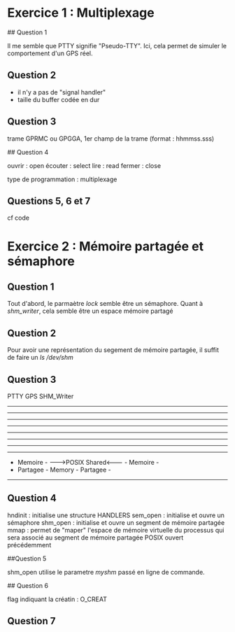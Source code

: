 # Exercice 1 : Multiplexage


## Question 1

Il me semble que PTTY signifie "Pseudo-TTY". Ici, cela permet de simuler le comportement d'un GPS réel.


## Question 2

- il n'y a pas de "signal handler"
- taille du buffer codée en dur


## Question 3

trame GPRMC ou GPGGA, 1er champ de la trame (format : hhmmss.sss)


## Question 4

ouvrir  : open
écouter : select
lire    : read
fermer  : close

type de programmation : multiplexage


## Questions 5, 6 et 7

cf code


# Exercice 2 : Mémoire partagée et sémaphore


## Question 1

Tout d'abord, le parmaètre *lock* semble être un sémaphore. Quant à *shm_writer*, cela semble être un espace mémoire partagé


## Question 2

Pour avoir une représentation du segement de mémoire partagée, il suffit de faire un *ls /dev/shm*


## Question 3

PTTY GPS                            SHM_Writer
-------------                       -------------
-           -                       -           -
-           -                       -           -
-           -                       -           -
-           -                       -           -
-           -                       -           -
-           -                       -           -
-------------                       -------------
-  Memoire  -  --->POSIX Shared<--- -  Memoire  -
-  Partagee -        Memory         - Partagee  -
-------------                       -------------


## Question 4

hndinit  : initialise une structure HANDLERS
sem_open : initialise et ouvre un sémaphore
shm_open : initialise et ouvre un segment de mémoire partagée
mmap     : permet de "maper" l'espace de mémoire virtuelle du processus qui sera associé au segment de mémoire partagée POSIX ouvert précédemment


##Question 5

shm_open utilise le parametre *myshm* passé en ligne de commande.


## Question 6

flag indiquant la créatin : O_CREAT


## Question 7

